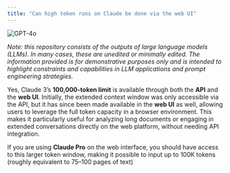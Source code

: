 ```yaml
---
title: "Can high token runs on Claude be done via the web UI"
---
```

![GPT-4o](https://img.shields.io/badge/GPT--4o-3333FF?style=for-the-badge&logo=openai&logoColor=white)



*Note: this repository consists of the outputs of large language models (LLMs). In many cases, these are unedited or minimally edited. The information provided is for demonstrative purposes only and is intended to highlight constraints and capabilities in LLM applications and prompt engineering strategies.*


Yes, Claude 3’s **100,000-token limit** is available through both the **API** and the **web UI**. Initially, the extended context window was only accessible via the API, but it has since been made available in the **web UI** as well, allowing users to leverage the full token capacity in a browser environment. This makes it particularly useful for analyzing long documents or engaging in extended conversations directly on the web platform, without needing API integration.

If you are using **Claude Pro** on the web interface, you should have access to this larger token window, making it possible to input up to 100K tokens (roughly equivalent to 75–100 pages of text) 